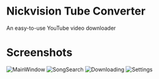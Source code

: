 # Nickvision Tube Converter
 An easy-to-use YouTube video downloader

# Screenshots
![MainWindow](https://user-images.githubusercontent.com/17648453/146654434-08af27cd-8cae-40b2-882a-ade13d751898.png)
![SongSearch](https://user-images.githubusercontent.com/17648453/146654437-1cae1561-df1f-4a26-b184-85839631ab8b.png)
![Downloading](https://user-images.githubusercontent.com/17648453/146654438-b2d6adf1-f9bd-4700-80b5-b20f14a61dfe.png)
![Settings](https://user-images.githubusercontent.com/17648453/146654440-565ab425-889c-4d08-82bc-16552f200343.png)
